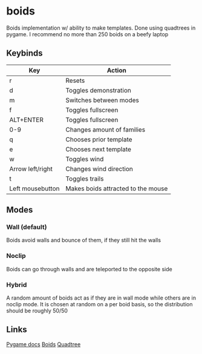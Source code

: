 # boids
Boids implementation w/ ability to make templates. Done using quadtrees in pygame. I recommend no more than 250 boids on a beefy laptop 

## Keybinds  
|Key|Action|
|---|------|
|r|Resets|
|d|Toggles demonstration|
|m|Switches between modes|
|f|Toggles fullscreen|
|ALT+ENTER|Toggles fullscreen|
|0-9|Changes amount of families|
|q|Chooses prior template|
|e|Chooses next template|
|w|Toggles wind|
|Arrow left/right|Changes wind direction|
|t|Toggles trails|
|Left mousebutton|Makes boids attracted to the mouse|

## Modes 
### Wall (default) 
Boids avoid walls and bounce of them, if they still hit the walls

### Noclip
Boids can go through walls and are teleported to the opposite side

### Hybrid
A random amount of boids act as if they are in wall mode while others are in noclip mode. It is chosen at random on a per boid basis, so the distribution should be roughly 50/50


## Links
[Pygame docs](https://www.pygame.org/docs/)
[Boids](https://en.wikipedia.org/wiki/Boids)
[Quadtree](https://en.wikipedia.org/wiki/Quadtree)
